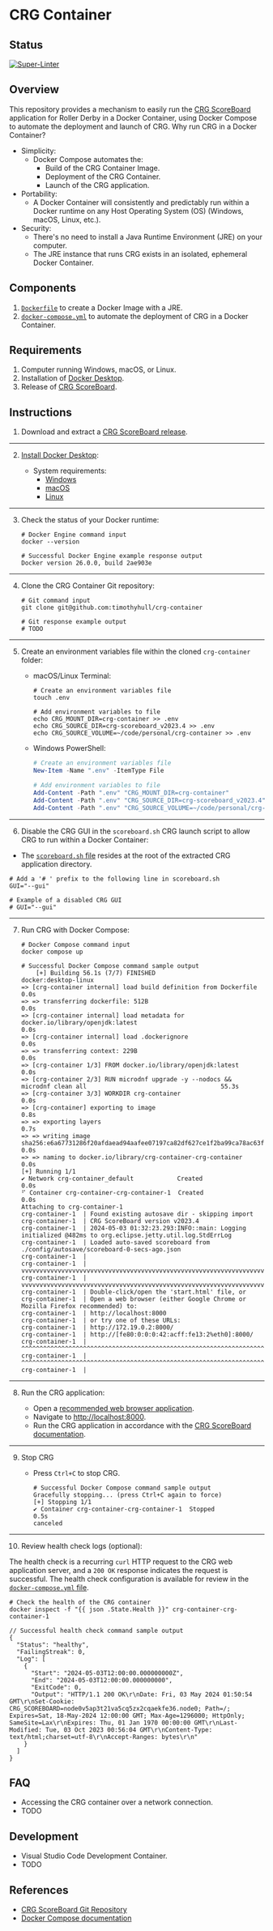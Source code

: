 # CRG Container

## Status

[![Super-Linter](https://github.com/timothyhull/crg-container/actions/workflows/lint-files.yml/badge.svg)](https://github.com/marketplace/actions/super-linter)

## Overview

This repository provides a mechanism to easily run the [CRG ScoreBoard](https://github.com/rollerderby/scoreboard "CRG ScoreBoard Git Repository") application for Roller Derby in a Docker Container, using Docker Compose to automate the deployment and launch of CRG.  Why run CRG in a Docker Container?

- Simplicity:
  - Docker Compose automates the:
    - Build of the CRG Container Image.
    - Deployment of the CRG Container.
    - Launch of the CRG application.
- Portability:
  - A Docker Container will consistently and predictably run within a Docker runtime on any Host Operating System (OS) (Windows, macOS, Linux, etc.).
- Security:
  - There's no need to install a Java Runtime Environment (JRE) on your computer.
  - The JRE instance that runs CRG exists in an isolated, ephemeral Docker Container.

## Components

1. [`Dockerfile`](https://github.com/timothyhull/crg-container/blob/timothyhull/Update-%60READMEmd%60/Dockerfile "Dockerfile") to create a Docker Image with a JRE.
2. [`docker-compose.yml`](https://github.com/timothyhull/crg-container/blob/timothyhull/Update-%60READMEmd%60/docker-compose.yml "CRG Container Service Definition File") to automate the deployment of CRG in a Docker Container.

## Requirements

1. Computer running Windows, macOS, or Linux.
2. Installation of [Docker Desktop](https://www.docker.com/products/docker-desktop "Download Docker Desktop").
3. Release of [CRG ScoreBoard](https://github.com/rollerderby/scoreboard/releases "CRG ScoreBoard Releases").

## Instructions

1. Download and extract a [CRG ScoreBoard release](https://github.com/rollerderby/scoreboard/releases "CRG ScoreBoard Releases").

---

2. [Install Docker Desktop](https://docs.docker.com/desktop "Docker Desktop Installation"):

    - System requirements:
        - [Windows](https://docs.docker.com/desktop/install/windows-install "Docker Desktop for Windows System Requirements")
        - [macOS](https://docs.docker.com/desktop/install/mac-install "Docker Desktop for macOS System Requirements")
        - [Linux](https://docs.docker.com/desktop/install/linux-install "Docker Desktop for Linux System Requirements")

---

3. Check the status of your Docker runtime:

    ```shell
    # Docker Engine command input
    docker --version
    ```

    ```shell
    # Successful Docker Engine example response output
    Docker version 26.0.0, build 2ae903e
    ```

---

4. Clone the CRG Container Git repository:

    ```shell
    # Git command input
    git clone git@github.com:timothyhull/crg-container
    ```

    ```shell
    # Git response example output
    # TODO
    ```

---

5. Create an environment variables file within the cloned `crg-container` folder:

    - macOS/Linux Terminal:

        ```shell
        # Create an environment variables file
        touch .env
        ```

        ```shell
        # Add environment variables to file
        echo CRG_MOUNT_DIR=crg-container >> .env
        echo CRG_SOURCE_DIR=crg-scoreboard_v2023.4 >> .env
        echo CRG_SOURCE_VOLUME=~/code/personal/crg-container >> .env
        ```

    - Windows PowerShell:

        ```powershell
        # Create an environment variables file
        New-Item -Name ".env" -ItemType File
        ```

        ```powershell
        # Add environment variables to file
        Add-Content -Path ".env" "CRG_MOUNT_DIR=crg-container"
        Add-Content -Path ".env" "CRG_SOURCE_DIR=crg-scoreboard_v2023.4"
        Add-Content -Path ".env" "CRG_SOURCE_VOLUME=~/code/personal/crg-container"
        ```

---

6. Disable the CRG GUI in the `scoreboard.sh` CRG launch script to allow CRG to run within a Docker Container:

- The [`scoreboard.sh` file](https://github.com/rollerderby/scoreboard/blob/dev/scoreboard.sh#L5 "scoreboard.sh Source File") resides at the root of the extracted CRG application directory.

```shell
# Add a '# ' prefix to the following line in scoreboard.sh
GUI="--gui"
```

```shell
# Example of a disabled CRG GUI
# GUI="--gui"
```

---

7. Run CRG with Docker Compose:

    ```shell
    # Docker Compose command input
    docker compose up
    ```

    ```shell
    # Successful Docker Compose command sample output
        [+] Building 56.1s (7/7) FINISHED                                                                       docker:desktop-linux
    => [crg-container internal] load build definition from Dockerfile                                                      0.0s
    => => transferring dockerfile: 512B                                                                                    0.0s
    => [crg-container internal] load metadata for docker.io/library/openjdk:latest                                         0.0s
    => [crg-container internal] load .dockerignore                                                                         0.0s
    => => transferring context: 229B                                                                                       0.0s
    => [crg-container 1/3] FROM docker.io/library/openjdk:latest                                                           0.0s
    => [crg-container 2/3] RUN microdnf upgrade -y --nodocs &&     microdnf clean all                                     55.3s
    => [crg-container 3/3] WORKDIR crg-container                                                                           0.0s 
    => [crg-container] exporting to image                                                                                  0.8s 
    => => exporting layers                                                                                                 0.7s 
    => => writing image sha256:e6a67731286f20afdaead94aafee07197ca82df627ce1f2ba99ca78ac63f319a                            0.0s 
    => => naming to docker.io/library/crg-container-crg-container                                                          0.0s 
    [+] Running 1/1                                                                                                              
    ✔ Network crg-container_default            Created                                                                     0.0s 
    ⠋ Container crg-container-crg-container-1  Created                                                                     0.0s 
    Attaching to crg-container-1
    crg-container-1  | Found existing autosave dir - skipping import
    crg-container-1  | CRG ScoreBoard version v2023.4
    crg-container-1  | 2024-05-03 01:32:23.293:INFO::main: Logging initialized @482ms to org.eclipse.jetty.util.log.StdErrLog
    crg-container-1  | Loaded auto-saved scoreboard from ./config/autosave/scoreboard-0-secs-ago.json
    crg-container-1  | 
    crg-container-1  | vvvvvvvvvvvvvvvvvvvvvvvvvvvvvvvvvvvvvvvvvvvvvvvvvvvvvvvvvvvvvvvvvvvvvv
    crg-container-1  | vvvvvvvvvvvvvvvvvvvvvvvvvvvvvvvvvvvvvvvvvvvvvvvvvvvvvvvvvvvvvvvvvvvvvv
    crg-container-1  | Double-click/open the 'start.html' file, or
    crg-container-1  | Open a web browser (either Google Chrome or Mozilla Firefox recommended) to:
    crg-container-1  | http://localhost:8000
    crg-container-1  | or try one of these URLs:
    crg-container-1  | http://172.19.0.2:8000/
    crg-container-1  | http://[fe80:0:0:0:42:acff:fe13:2%eth0]:8000/
    crg-container-1  | ^^^^^^^^^^^^^^^^^^^^^^^^^^^^^^^^^^^^^^^^^^^^^^^^^^^^^^^^^^^^^^^^^^^^^^
    crg-container-1  | ^^^^^^^^^^^^^^^^^^^^^^^^^^^^^^^^^^^^^^^^^^^^^^^^^^^^^^^^^^^^^^^^^^^^^^
    crg-container-1  | 
    ```

---

8. Run the CRG application:

    - Open a [recommended web browser application](https://github.com/rollerderby/scoreboard#web-browser "CRG ScoreBoard Documentation Browser Recommendation").
    - Navigate to [http://localhost:8000](http://localhost:8000 "CRG Application Launch Page").
    - Run the CRG application in accordance with the [CRG ScoreBoard documentation](https://github.com/rollerderby/scoreboard/wiki "CRG ScoreBoard Documentation").

---

9. Stop CRG

    - Press `Ctrl+C` to stop CRG.

        ```shell
        # Successful Docker Compose command sample output
        Gracefully stopping... (press Ctrl+C again to force)
        [+] Stopping 1/1
        ✔ Container crg-container-crg-container-1  Stopped                                                                     0.5s 
        canceled
        ```
---

10. Review health check logs (optional):

The health check is a recurring `curl` HTTP request to the CRG web application server, and a `200 OK` response indicates the request is successful.  The health check configuration is available for review in the [`docker-compose.yml` file](https://github.com/timothyhull/crg-container/blob/timothyhull/Update-%60READMEmd%60/docker-compose.yml#L39-L44 "Docker Compose Health Check").

```shell
# Check the health of the CRG container
docker inspect -f "{{ json .State.Health }}" crg-container-crg-container-1
```

```jsonc
// Successful health check command sample output
{
  "Status": "healthy",
  "FailingStreak": 0,
  "Log": [
    {
      "Start": "2024-05-03T12:00:00.000000000Z",
      "End": "2024-05-03T12:00:00.000000000",
      "ExitCode": 0,
      "Output": "HTTP/1.1 200 OK\r\nDate: Fri, 03 May 2024 01:50:54 GMT\r\nSet-Cookie: CRG_SCOREBOARD=node0v5ap3t21va5cq5zx2cqaekfe36.node0; Path=/; Expires=Sat, 18-May-2024 12:00:00 GMT; Max-Age=1296000; HttpOnly; SameSite=Lax\r\nExpires: Thu, 01 Jan 1970 00:00:00 GMT\r\nLast-Modified: Tue, 03 Oct 2023 00:56:04 GMT\r\nContent-Type: text/html;charset=utf-8\r\nAccept-Ranges: bytes\r\n"
    }
  ]
}
```

## FAQ

- Accessing the CRG container over a network connection.
- TODO

## Development

- Visual Studio Code Development Container.
- TODO

## References

- [CRG ScoreBoard Git Repository](https://github.com/rollerderby/scoreboard "CRG ScoreBoard Git Repository")
- [Docker Compose documentation](https://docs.docker.com/compose "Docker Compose Documentation")
